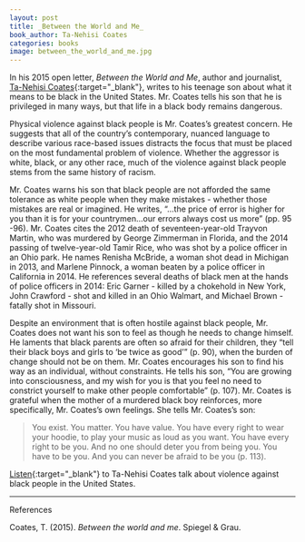 ```yaml
---
layout: post
title: _Between the World and Me_
book_author: Ta-Nehisi Coates
categories: books
image: between_the_world_and_me.jpg
---
```


In his 2015 open letter, _Between the World and Me_, author and journalist,
[Ta-Nehisi Coates][1]{:target="_blank"}, writes to his teenage son about what it
means to be black in the United States. Mr. Coates tells his son that he is
privileged in many ways, but that life in a black body remains dangerous.

Physical violence against black people is Mr. Coates’s greatest concern. He
suggests that all of the country’s contemporary, nuanced language to describe
various race-based issues distracts the focus that must be placed on the most
fundamental problem of violence. Whether the aggressor is white, black, or any
other race, much of the violence against black people stems from the same
history of racism.

Mr. Coates warns his son that black people are not afforded the same tolerance
as white people when they make mistakes - whether those mistakes are real or
imagined. He writes, “...the price of error is higher for you than it is for
your countrymen...our errors always cost us more” (pp. 95 -96). Mr. Coates cites
the 2012 death of seventeen-year-old Trayvon Martin, who was murdered by George
Zimmerman in Florida, and the 2014 passing of twelve-year-old Tamir Rice, who
was shot by a police officer in an Ohio park. He names Renisha McBride, a woman
shot dead in Michigan in 2013, and Marlene Pinnock, a woman beaten by a police
officer in California in 2014. He references several deaths of black men at the
hands of police officers in 2014: Eric Garner - killed by a chokehold in New
York, John Crawford - shot and killed in an Ohio Walmart, and Michael Brown -
fatally shot in Missouri.

Despite an environment that is often hostile against black people, Mr. Coates
does not want his son to feel as though he needs to change himself. He laments
that black parents are often so afraid for their children, they “tell their
black boys and girls to ‘be twice as good’” (p. 90), when the burden of change
should not be on them. Mr. Coates encourages his son to find his way as an
individual, without constraints. He tells his son, “You are growing into
consciousness, and my wish for you is that you feel no need to constrict
yourself to make other people comfortable” (p. 107). Mr. Coates is grateful when
the mother of a murdered black boy reinforces, more specifically, Mr. Coates’s
own feelings. She tells Mr. Coates’s son:

> You exist. You matter. You have value. You have every right to wear your
> hoodie, to play your music as loud as you want. You have every right to be
> you. And no one should deter you from being you. You have to be you. And you
> can never be afraid to be you (p. 113).

[Listen][2]{:target="_blank"} to Ta-Nehisi Coates talk about violence against
black people in the United States.

---
References

Coates, T. (2015). _Between the world and me_. Spiegel & Grau.

[1]: https://ta-nehisicoates.com
[2]: https://www.pbs.org/newshour/show/ta-nehisi-coates-accept-violence-african-americans-normal
